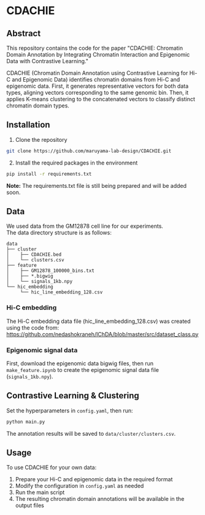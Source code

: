 # CDACHIE

## Abstract
This repository contains the code for the paper "CDACHIE: Chromatin Domain Annotation by Integrating Chromatin Interaction and Epigenomic Data with Contrastive Learning."

CDACHIE (Chromatin Domain Annotation using Contrastive Learning for Hi-C and Epigenomic Data) identifies chromatin domains from Hi-C and epigenomic data. First, it generates representative vectors for both data types, aligning vectors corresponding to the same genomic bin. Then, it applies K-means clustering to the concatenated vectors to classify distinct chromatin domain types.



## Installation
1. Clone the repository
```bash
git clone https://github.com/maruyama-lab-design/CDACHIE.git
```
2. Install the required packages in the environment
```bash
pip install -r requirements.txt
```
**Note:** The requirements.txt file is still being prepared and will be added soon.

## Data
We used data from the GM12878 cell line for our experiments.  
The data directory structure is as follows:
```
data
├── cluster
│    ├── CDACHIE.bed
│    └── clusters.csv
├── feature
│    ├── GM12878_100000_bins.txt
│    ├── *.bigwig
│    └── signals_1kb.npy
└── hic_embedding
     └── hic_line_embedding_128.csv
```

### Hi-C embedding
The Hi-C embedding data file (hic_line_embedding_128.csv) was created using the code from: https://github.com/nedashokraneh/IChDA/blob/master/src/dataset_class.py

### Epigenomic signal data
First, download the epigenomic data bigwig files, then run `make_feature.ipynb` to create the epigenomic signal data file (`signals_1kb.npy`).

## Contrastive Learning & Clustering
Set the hyperparameters in `config.yaml`, then run:
```bash
python main.py
```
The annotation results will be saved to `data/cluster/clusters.csv`.

## Usage
To use CDACHIE for your own data:
1. Prepare your Hi-C and epigenomic data in the required format
2. Modify the configuration in `config.yaml` as needed
3. Run the main script
4. The resulting chromatin domain annotations will be available in the output files
